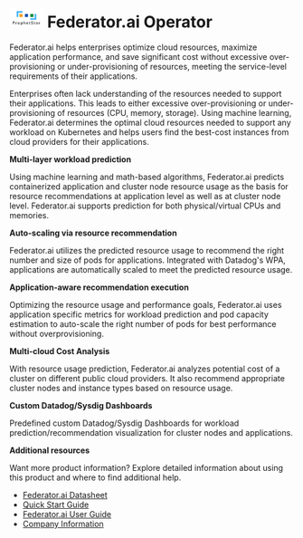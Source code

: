 # <img src="https://raw.githubusercontent.com/prophetstor-ai/public/master/images/logo.png" width=60/> Federator.ai Operator
Federator.ai helps enterprises optimize cloud resources, maximize application performance, and save significant cost without excessive over-provisioning or under-provisioning of resources, meeting the service-level requirements of their applications.

Enterprises often lack understanding of the resources needed to support their applications. This leads to either excessive over-provisioning or under-provisioning of resources (CPU, memory, storage). Using machine learning, Federator.ai determines the optimal cloud resources needed to support any workload on Kubernetes and helps users find the best-cost instances from cloud providers for their applications.


**Multi-layer workload prediction**

Using machine learning and math-based algorithms, Federator.ai predicts containerized application and cluster node resource usage as the basis for resource recommendations at application level as well as at cluster node level. Federator.ai supports prediction for both physical/virtual CPUs and memories.


**Auto-scaling via resource recommendation**

Federator.ai utilizes the predicted resource usage to recommend the right number and size of pods for applications. Integrated with Datadog's WPA, applications are automatically scaled to meet the predicted resource usage.


**Application-aware recommendation execution**

Optimizing the resource usage and performance goals, Federator.ai uses application specific metrics for workload prediction and pod capacity estimation to auto-scale the right number of pods for best performance without overprovisioning.


**Multi-cloud Cost Analysis**

With resource usage prediction, Federator.ai analyzes potential cost of a cluster on different public cloud providers. It also recommend appropriate cluster nodes and instance types based on resource usage.


**Custom Datadog/Sysdig Dashboards**

Predefined custom Datadog/Sysdig Dashboards for workload prediction/recommendation visualization for cluster nodes and applications.


**Additional resources**

Want more product information? Explore detailed information about using this product and where to find additional help.

* [Federator.ai Datasheet](https://www.prophetstor.com/wp-content/uploads/2021/02/Federator.ai%C2%AE_202102ver.pdf)
* [Quick Start Guide](https://www.prophetstor.com/wp-content/uploads/2021/04/ProphetStor-Federator.ai-v4.5.1-Quick-Installation-Guide.pdf)
* [Federator.ai User Guide](https://www.prophetstor.com/wp-content/uploads/2021/04/Federator.ai-4.5.1-User-Guide.pdf)
* [Company Information](https://www.prophetstor.com/)
